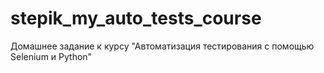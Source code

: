 # stepik_my_auto_tests_course
Домашнее задание к курсу "Автоматизация тестирования с помощью Selenium и Python"
